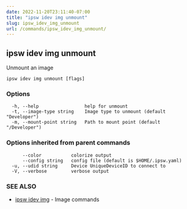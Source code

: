 ```yaml
---
date: 2022-11-20T23:11:40-07:00
title: "ipsw idev img unmount"
slug: ipsw_idev_img_unmount
url: /commands/ipsw_idev_img_unmount/
---
```

## ipsw idev img unmount

Unmount an image

```
ipsw idev img unmount [flags]
```

### Options

```
  -h, --help                 help for unmount
  -t, --image-type string    Image type to unmount (default "Developer")
  -m, --mount-point string   Path to mount point (default "/Developer")
```

### Options inherited from parent commands

```
      --color           colorize output
      --config string   config file (default is $HOME/.ipsw.yaml)
  -u, --udid string     Device UniqueDeviceID to connect to
  -V, --verbose         verbose output
```

### SEE ALSO

* [ipsw idev img](/cmd/ipsw_idev_img/)	 - Image commands

